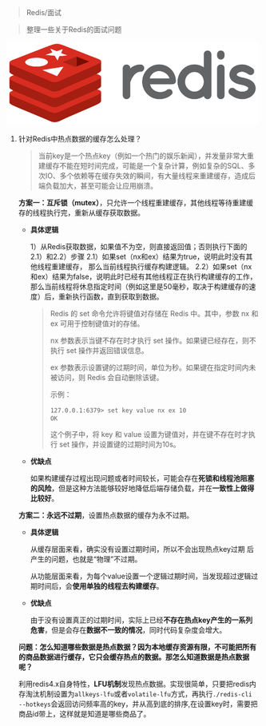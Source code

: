 > Redis/面试

> 整理一些关于Redis的面试问题

<img src="../../assert/Redis_Logo.svg" align=center/>

1. 针对Redis中热点数据的缓存怎么处理？

    > 当前key是一个热点key（例如一个热门的娱乐新闻），并发量非常大重建缓存不能在短时间完成，可能是一个复杂计算，例如复杂的SQL、多次IO、多个依赖等在缓存失效的瞬间，有大量线程来重建缓存，造成后端负载加大，甚至可能会让应用崩溃。

    **方案一：互斥锁（mutex）**，只允许一个线程重建缓存，其他线程等待重建缓存的线程执行完，重新从缓存获取数据。

    * **具体逻辑**

        1）从Redis获取数据，如果值不为空，则直接返回值；否则执行下面的2.1）和2.2）步骤
            2.1）如果set（nx和ex）结果为true，说明此时没有其他线程重建缓存， 那么当前线程执行缓存构建逻辑。
            2.2）如果set（nx和ex）结果为false，说明此时已经有其他线程正在执行构建缓存的工作，那么当前线程将休息指定时间（例如这里是50毫秒，取决于构建缓存的速度）后，重新执行函数，直到获取到数据。

        > Redis 的 set 命令允许将键值对存储在 Redis 中。其中，参数 nx 和 ex 可用于控制键值对的存储。
        >
        > nx 参数表示当键不存在时才执行 set 操作。如果键已经存在，则不执行 set 操作并返回错误信息。
        >
        > ex 参数表示设置键的过期时间，单位为秒。如果键在指定时间内未被访问，则 Redis 会自动删除该键。
        >
        > 示例：
        >
        > ```shell
        > 127.0.0.1:6379> set key value nx ex 10
        > OK
        > ```
        >
        > 这个例子中，将 key 和 value 设置为键值对，并在键不存在时才执行 set 操作，并设置键的过期时间为10s。

    * **优缺点**

        如果构建缓存过程出现问题或者时间较长，可能会存在**死锁和线程池阻塞的风险**，但是这种方法能够较好地降低后端存储负载，并在**一致性上做得比较好**。

    **方案二：永远不过期**，设置热点数据的缓存为永不过期。

    * **具体逻辑**

        从缓存层面来看，确实没有设置过期时间，所以不会出现热点key过期 后产生的问题，也就是“物理”不过期。

        从功能层面来看，为每个value设置一个逻辑过期时间，当发现超过逻辑过期时间后，会**使用单独的线程去构建缓存**。

    * **优缺点**

        由于没有设置真正的过期时间，实际上已经**不存在热点key产生的一系列危害**，但是会存在**数据不一致的情况**，同时代码复杂度会增大。

    **问题：怎么知道哪些数据是热点数据？因为本地缓存资源有限，不可能把所有的商品数据进行缓存，它只会缓存热点的数据。那怎么知道数据是热点数据呢？**

    利用redis4.x自身特性，**LFU机制**发现热点数据。实现很简单，只要把redis内存淘汰机制设置为`allkeys-lfu`或者`volatile-lfu`方式，再执行`./redis-cli --hotkeys`会返回访问频率高的key，并从高到底的排序,在设置key时，需要把商品id带上，这样就是知道是哪些商品了。